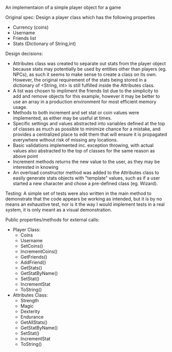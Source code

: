 An implementaion of a simple player object for a game

Original spec: Design a player class which has the following properties
- Currency (coins)
- Username
- Friends list
- Stats (Dictionary of String,int)

Design decisions:
- Attributes class was created to separate out stats from the player object because stats may potentially be used by entities other than players (eg. NPCs), as such it seems to make sense to create a class on its own.  However, the original requirement of the stats being stored in a dictionary of <String, int> is still fulfilled inside the Attributes class.
- A list was chosen to impliment the friends list due to the simplicity to add and remove objects for this example, however it may be better to use an array in a production environment for most efficient memory usage.
- Methods to both increment and set stat or coin values were implemented, as either may be useful at times.
- Specific settings and values abstracted into variables defined at the top of classes as much as possible to minimize chance for a mistake, and provides a centralized place to edit them that will ensure it is propagated everywhere without risk of missing any locations.
- Basic validations implemented inc. exception throwing, with actual values also abstracted to the top of classes for the same reason as above point
- Increment methods returns the new value to the user, as they may be interested in knowing
- An overload constructor method was added to the Attributes class to easily generate stats objects with "template" values, such as if a user started a new character and chose a pre-defined class (eg. Wizard).

Testing:
A simple set of tests were also written in the main method to demonstrate that the code appears be working as intended, but it is by no means an exhaustive test, nor is it the way I would implement tests in a real system, it is only meant as a visual demonstration.

Public properties/methods for external calls:
  - Player Class:
    - Coins
    - Username
    - SetCoins()
    - IncrementCoins()
    - GetFriends()
    - AddFriend()
    - GetStats()
    - GetStatByName()
    - SetStat()
    - IncrementStat
    - ToString()
  - Attributes Class:
    - Strength
    - Magic
    - Dexterity
    - Endurance
    - GetAllStats()
    - GetStatByName()
    - SetStat()
    - IncrementStat
    - ToString()
